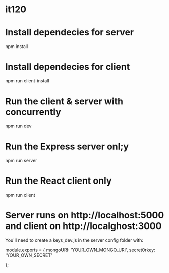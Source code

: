 # it120

# Install dependecies for server
npm install

# Install dependecies for client
npm run client-install

# Run the client & server with concurrently
npm run dev

# Run the Express server onl;y
npm run server

# Run the React client only
npm run client

# Server runs on http://localhost:5000 and client on http://localghost:3000


You'll need to create a keys_dev.js in the server config folder with:

module.exports = {
    mongoURI: 'YOUR_OWN_MONGO_URI',
    secret0rkey: 'YOUR_OWN_SECRET'

};